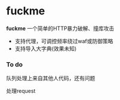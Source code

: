 fuckme
===
**fuckme**  一个简单的HTTP暴力破解、撞库攻击

- 支持代理，可调控频率绕过waf或防御策略
- 支持导入大字典(效果未知)

### To do 
队列处理上来自其他人代码，还有问题

处理request

